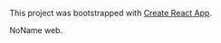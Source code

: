 This project was bootstrapped with [Create React App](https://github.com/facebook/create-react-app).

NoName web.
